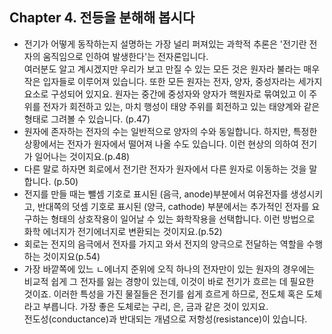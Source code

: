 ## Chapter 4. 전등을 분해해 봅시다
- 전기가 어떻게 동작하는지 설명하는 가장 널리 퍼져있는 과학적 추론은 '전기란 전자의 움직임으로 인하여 발생한다'는 전자론입니다.<br>
여러분도 알고 계시겠지만 우리가 보고 만질 수 있는 모든 것은 원자라 불라는 매우 작은 입자들로 이루어져 있습니다. 또한 모든 원자는 전자, 양자, 중성자라는 세가지 요소로 구성되어 있지요. 원자는 중간에 중성자와 양자가 핵원자로 묶여있고 이 주위를 전자가 회전하고 있는, 마치 행성이 태양 주위를 회전하고 있는 태양계와 같은 형태로 그려볼 수 있습니다. (p.47)
- 원자에 존자하는 전자의 수는 일반적으로 양자의 수와 동일합니다. 하지만, 특정한 상황에서는 전자가 원자에서 떨어져 나올 수도 있습니다. 이런 현상의 의하여 전기가 일어나는 것이지요.(p.48)
- 다른 말로 하자면 회로에서 전기란 전자가 원자에서 다른 원자로 이동하는 것을 말합니다. (p.50)
- 전지를 만들 때는 뺄셈 기호로 표시된 (음극, anode)부분에서 여유전자를 생성시키고, 반대쪽의 덧셈 기호로 표시된 (양극, cathode) 부분에서는 추가적인 전자를 요구하는 형태의 상호작용이 일어날 수 있는 화학작용을 선택합니다. 이런 방법으로 화학 에너지가 전기에너지로 변환되는 것이지요.(p.52)
- 회로는 전지의 음극에서 전자를 가지고 와서 전지의 양극으로 전달하는 역할을 수행하는 것이지요(p.54)
- 가장 바깥쪽에 있느 ㄴ에너지 준위에 오직 하나의 전자만이 있는 원자의 경우에는 비교적 쉽게 그 전자를 잃는 경향이 있는데, 이것이 바로 전기가 흐르는 데 필요한 것이죠. 이러한 특성을 가진 물질들은 전기를 쉽게 흐르게 하므로, 전도체 혹은 도체라고 부릅니다. 가장 좋은 도체로는 구리, 은, 금과 같은 것이 있지요.<br>
전도성(conductance)과 반대되는 개념으로 저항성(resistance)이 있습니다. 